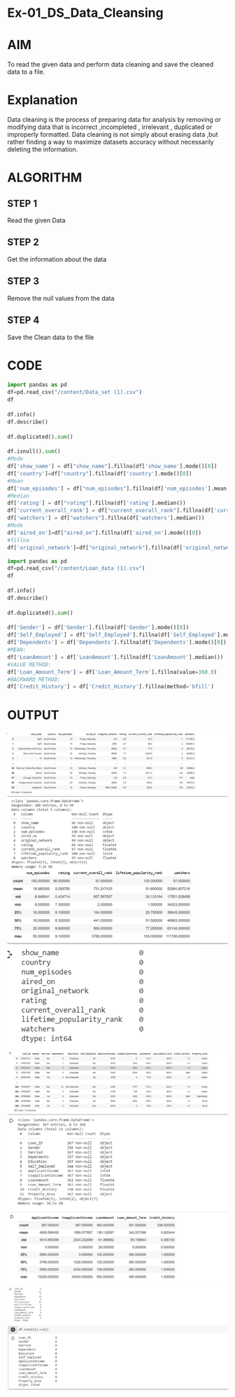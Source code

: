 # Ex-01_DS_Data_Cleansing
# AIM
To read the given data and perform data cleaning and save the cleaned data to a file.

# Explanation
Data cleaning is the process of preparing data for analysis by removing or modifying data that is incorrect ,incompleted , irrelevant , duplicated or improperly formatted. Data cleaning is not simply about erasing data ,but rather finding a way to maximize datasets accuracy without necessarily deleting the information.

# ALGORITHM
## STEP 1
Read the given Data
## STEP 2
Get the information about the data
## STEP 3
Remove the null values from the data
## STEP 4
Save the Clean data to the file
# CODE
``` python
import pandas as pd
df=pd.read_csv("/content/Data_set (1).csv")
df

df.info()
df.describe()

df.duplicated().sum()

df.isnull().sum()
#Mode
df['show_name'] = df["show_name"].fillna(df['show_name'].mode()[0])
df['country']=df["country"].fillna(df['country'].mode()[0])
#Mean
df['num_episodes'] = df["num_episodes"].fillna(df['num_episodes'].mean())
#Median
df['rating'] = df["rating"].fillna(df['rating'].median())
df['current_overall_rank'] = df["current_overall_rank"].fillna(df['current_overall_rank'].median())
df['watchers'] = df["watchers"].fillna(df['watchers'].median())
#Mode
df['aired_on']=df["aired_on"].fillna(df['aired_on'].mode()[0])
#fillna
df['original_network']=df["original_network"].fillna(df['original_network'].mode()[0])
```
```python
import pandas as pd
df=pd.read_csv("/content/Loan_data (1).csv")
df

df.info()
df.describe()

df.duplicated().sum()

df['Gender'] = df['Gender'].fillna(df['Gender'].mode()[0])
df['Self_Employed'] = df['Self_Employed'].fillna(df['Self_Employed'].mode()[0])
df['Dependents'] = df['Dependents'].fillna(df['Dependents'].mode()[0])
#MEAN:
df['LoanAmount'] = df['LoanAmount'].fillna(df['LoanAmount'].median())
#VALUE METHOD:
df['Loan_Amount_Term'] = df['Loan_Amount_Term'].fillna(value=360.0)
#BACKWARD METHOD:
df['Credit_History'] = df['Credit_History'].fillna(method='bfill')
```
# OUTPUT
![output](data1.png)
![output](data2.jpg)
![output](data3.png)
![output](d1.png)
![output](d2.png)
![output](d3.png)
![output](d4.png)
![output](d5.png)